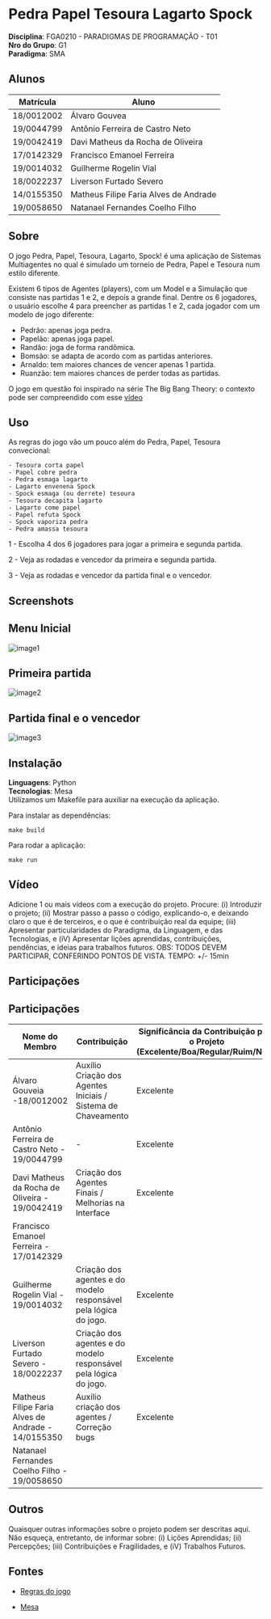 # Pedra Papel Tesoura Lagarto Spock

**Disciplina**: FGA0210 - PARADIGMAS DE PROGRAMAÇÃO - T01 <br>
**Nro do Grupo**: G1<br>
**Paradigma**: SMA<br>

## Alunos
|Matrícula | Aluno |
| -- | -- |
| 18/0012002 |  Álvaro Gouvea |
| 19/0044799 |  Antônio Ferreira de Castro Neto |
| 19/0042419 |  Davi Matheus da Rocha de Oliveira |
| 17/0142329 |  Francisco Emanoel Ferreira |
| 19/0014032 |  Guilherme Rogelin Vial |
| 18/0022237 |  Liverson Furtado Severo |
| 14/0155350 |  Matheus Filipe Faria Alves de Andrade |
| 19/0058650 |  Natanael Fernandes Coelho Filho |

## Sobre 
O jogo Pedra, Papel, Tesoura, Lagarto, Spock! é uma aplicação de Sistemas Multiagentes no qual é simulado um torneio de Pedra, Papel e Tesoura num estilo diferente.

Existem 6 tipos de Agentes (players), com um Model e a Simulação que consiste nas partidas 1 e 2, e depois a grande final. Dentre os 6 jogadores, o usuário escolhe 4 para preencher as partidas 1 e 2, cada jogador com um modelo de jogo diferente:

- Pedrão: apenas joga pedra.
- Papelão: apenas joga papel.
- Randão: joga de forma randômica.
- Bomsão: se adapta de acordo com as partidas anteriores.
- Arnaldo: tem maiores chances de vencer apenas 1 partida.
- Ruanzão: tem maiores chances de perder todas as partidas.


O jogo em questão foi inspirado na série The Big Bang Theory: o contexto pode ser compreendido com esse [vídeo](https://youtu.be/7QiiFEbGYnQ?t=86)

## Uso 

As regras do jogo vão um pouco além do Pedra, Papel, Tesoura convecional:

```
- Tesoura corta papel
- Papel cobre pedra
- Pedra esmaga lagarto
- Lagarto envenena Spock
- Spock esmaga (ou derrete) tesoura
- Tesoura decapita lagarto
- Lagarto come papel
- Papel refuta Spock
- Spock vaporiza pedra
- Pedra amassa tesoura
```

1 - Escolha 4 dos 6 jogadores para jogar a primeira e segunda partida.

2 - Veja as rodadas e vencedor da primeira e segunda partida.

3 - Veja as rodadas e vencedor da partida final e o vencedor.

## Screenshots
## Menu Inicial
![image1](imgs/1.png)

## Primeira partida
![image2](imgs/2.png)

## Partida final e o vencedor
![image3](imgs/3.png)

## Instalação 
**Linguagens**: Python<br>
**Tecnologias**: Mesa<br>
Utilizamos um Makefile para auxiliar na execução da aplicação.

Para instalar as dependências:

```make build```

Para rodar a aplicação:

```make run```

## Vídeo
Adicione 1 ou mais vídeos com a execução do projeto.
Procure: 
(i) Introduzir o projeto;
(ii) Mostrar passo a passo o código, explicando-o, e deixando claro o que é de terceiros, e o que é contribuição real da equipe;
(iii) Apresentar particularidades do Paradigma, da Linguagem, e das Tecnologias, e
(iV) Apresentar lições aprendidas, contribuições, pendências, e ideias para trabalhos futuros.
OBS: TODOS DEVEM PARTICIPAR, CONFERINDO PONTOS DE VISTA.
TEMPO: +/- 15min

## Participações
## Participações
| Nome do Membro                           | Contribuição                                         | Significância da Contribuição para o Projeto (Excelente/Boa/Regular/Ruim/Nula) |
| ---------------------------------------- | ---------------------------------------------------- | ------------------------------------------------------------------------------ |
| Álvaro Gouveia -18/0012002		                                   | Auxílio Criação dos Agentes Iniciais / Sistema de Chaveamento | Excelente | 
| Antônio Ferreira de Castro Neto - 19/0044799|  - | Excelente                                                                            |
| Davi Matheus da Rocha de Oliveira - 19/0042419	         |   Criação dos Agentes Finais / Melhorias na Interface  | Excelente                                                                            |
| Francisco Emanoel Ferreira   - 17/0142329	              |    |  |
|Guilherme Rogelin Vial	- 19/0014032	    | Criação dos agentes e do modelo responsável pela lógica do jogo. | Excelente |
| Liverson Furtado Severo	- 18/0022237    | Criação dos agentes e do modelo responsável pela lógica do jogo. | Excelente                                                                         |
| Matheus Filipe Faria Alves de Andrade	- 14/0155350	 |  Auxílio criação dos agentes / Correção bugs   |  Excelente   |
| Natanael Fernandes Coelho Filho	- 19/0058650	                 |     |            |

## Outros 
Quaisquer outras informações sobre o projeto podem ser descritas aqui. Não esqueça, entretanto, de informar sobre:
(i) Lições Aprendidas;
(ii) Percepções;
(iii) Contribuições e Fragilidades, e
(iV) Trabalhos Futuros.

## Fontes
- [Regras do jogo](https://pt.wikipedia.org/wiki/Pedra-papel-tesoura-lagarto-Spock)

- [Mesa](https://mesa.readthedocs.io/en/stable/)
